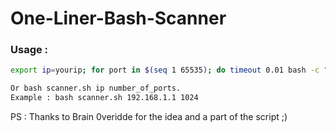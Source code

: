 # One-Liner-Bash-Scanner
### Usage :
```sh
export ip=yourip; for port in $(seq 1 65535); do timeout 0.01 bash -c "</dev/tcp/$ip/$port && echo The port $port is open || echo The Port $port is closed > /dev/null" 2>/dev/null || echo Connection Timeout > /dev/null; done

Or bash scanner.sh ip number_of_ports.
Example : bash scanner.sh 192.168.1.1 1024
```
PS : Thanks to Brain 0veridde for the idea and a part of the script ;)

